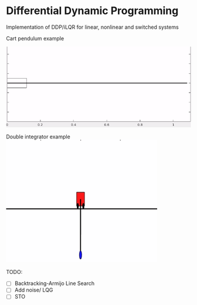 # Differential Dynamic Programming
Implementation of DDP/iLQR for linear, nonlinear and switched systems



Cart pendulum example
<p style="text-align:center;"><img src="https://github.com/scharalambous3/ddp_switched_systems/blob/main/doubleint.gif" alt="Logo"></p>

Double integrator example
![](https://github.com/scharalambous3/ddp_switched_systems/blob/main/cartpend.gif)


TODO:
- [ ] Backtracking-Armijo Line Search
- [ ] Add noise/ LQG
- [ ] STO
